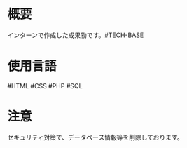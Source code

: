 # 概要
インターンで作成した成果物です。#TECH-BASE<br>

# 使用言語
#HTML #CSS #PHP #SQL

# 注意
セキュリティ対策で、データベース情報等を削除しております。
